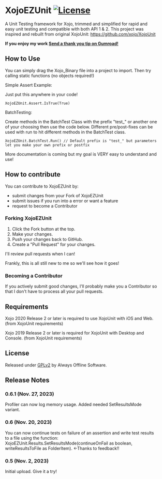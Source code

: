 XojoEZUnit  [![License](https://img.shields.io/badge/License-GPLv2-green)](#license)
========

A Unit Testing framework for Xojo, trimmed and simplified for rapid and easy unit testing and compatible with both API 1 & 2. This project was inspired and rebuilt from original XojoUnit: https://github.com/xojo/XojoUnit

<dl>
  <b>If you enjoy my work  <a class="gumroad-button" href="https://alwaysoffline.gumroad.com/l/Thanks" data-gumroad-overlay-checkout="true">Send a thank you tip on Gumroad!</a></b>
</dl>

## How to Use

You can simply drag the Xojo_Binary file into a project to import. Then try calling static functions (no objects required!)

Simple Assert Example:

Just put this anywhere in your code!
```
XojoEZUnit.Assert.IsTrue(True)
```

BatchTesting:

Create methods in the BatchTest Class with the prefix "test_" or another one of your choosing then use the code below.
Different pre/post-fixes can be used with run to hit different methods in the BatchTest class. 
```
XojoEZUnit.BatchTest.Run() // Default prefix is "test_" but parameters let you make your own prefix or postfix
```
More documentation is coming but my goal is VERY easy to understand and use!

## How to contribute

You can contribute to XojoEZUnit by:

- submit changes from your Fork of XojoEZUnit
- submit issues if you run into a error or want a feature
- request to become a Contributor

### Forking XojoEZUnit

1. Click the Fork button at the top.
2. Make your changes.
3. Push your changes back to GitHub.
4. Create a "Pull Request" for your changes.

I'll review pull requests when I can!

Frankly, this is all still new to me so we'll see how it goes!

### Becoming a Contributor

If you actively submit good changes, I'll probably make you a Contributor so that I don't have to process all your pull requests.

## Requirements

Xojo 2020 Release 2 or later is required to use XojoUnit with iOS and Web. (from XojoUnit requirements)

Xojo 2019 Release 2 or later is required for XojoUnit with Desktop and Console. (from XojoUnit requirements)

## License

Released under <a href=https://www.gnu.org/licenses/old-licenses/gpl-2.0.md>GPLv2</a> by Always Offline Software.

## Release Notes

### 0.6.1 (Nov. 27, 2023)
Profiler can now log memory usage. Added needed SetResultsMode variant.

### 0.6 (Nov. 20, 2023)
You can now continue tests on failure of an assertion and write test results to a file using the function:
XojoEZUnit.Results.SetResultsMode(continueOnFail as boolean, writeResultsToFile as FolderItem). <-Thanks to feedback!!

### 0.5 (Nov. 2, 2023)
Initial upload. Give it a try!




